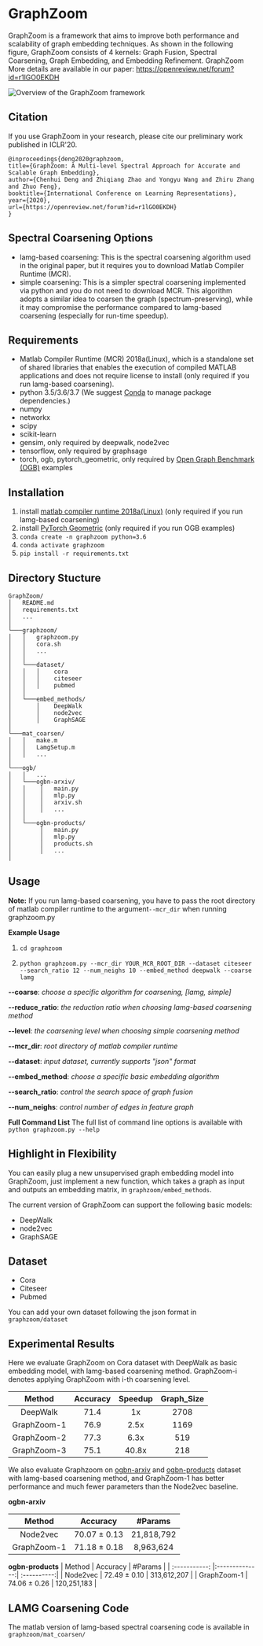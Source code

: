 GraphZoom
===============================

GraphZoom is a framework that aims to improve both performance and scalability of graph embedding techniques. As shown in the following figure, GraphZoom consists of 4 kernels: Graph Fusion, Spectral Coarsening, Graph Embedding, and Embedding Refinement. GraphZoom More details are available in our paper: https://openreview.net/forum?id=r1lGO0EKDH

![Overview of the GraphZoom framework](/GraphZoom.png)

Citation
------------
If you use GraphZoom in your research, please cite our preliminary work
published in ICLR'20.

```
@inproceedings{deng2020graphzoom,
title={GraphZoom: A Multi-level Spectral Approach for Accurate and Scalable Graph Embedding},
author={Chenhui Deng and Zhiqiang Zhao and Yongyu Wang and Zhiru Zhang and Zhuo Feng},
booktitle={International Conference on Learning Representations},
year={2020},
url={https://openreview.net/forum?id=r1lGO0EKDH}
}
```

Spectral Coarsening Options
------------
* lamg-based coarsening: This is the spectral coarsening algorithm used in the original paper, but it requires you to download Matlab Compiler Runtime (MCR).
* simple coarsening: This is a simpler spectral coarsening implemented via python and you do not need to download MCR. This algorithm adopts a similar idea to coarsen the graph (spectrum-preserving), while it may compromise the performance compared to lamg-based coarsening (especially for run-time speedup).

Requirements
------------
* Matlab Compiler Runtime (MCR) 2018a(Linux), which is a standalone set of shared libraries that enables the execution of compiled MATLAB applications and does not require license to install (only required if you run lamg-based coarsening).
* python 3.5/3.6/3.7 (We suggest [Conda](https://docs.conda.io/projects/conda/en/latest/index.html) to manage package dependencies.)
* numpy
* networkx
* scipy
* scikit-learn
* gensim, only required by deepwalk, node2vec
* tensorflow, only required by graphsage
* torch, ogb, pytorch_geometric, only required by [Open Graph Benchmark (OGB)](https://ogb.stanford.edu/) examples

Installation
------------
1. install [matlab compiler runtime 2018a(Linux)](https://www.mathworks.com/products/compiler/matlab-runtime.html) (only required if you run lamg-based coarsening)
2. install [PyTorch Geometric](https://pytorch-geometric.readthedocs.io/en/latest/notes/installation.html) (only required if you run OGB examples)
3. `conda create -n graphzoom python=3.6`
4. `conda activate graphzoom`
5. `pip install -r requirements.txt`

Directory Stucture
------------
```
GraphZoom/
│   README.md
│   requirements.txt
│   ... 
│
└───graphzoom/
│   │   graphzoom.py
│   │   cora.sh
│   │   ...  
│   │ 
│   └───dataset/
│   │   │    cora
│   │   │    citeseer
│   │   │    pubmed
│   │  
│   └───embed_methods/
│       │    DeepWalk
│       │    node2vec
│       │    GraphSAGE
│ 
└───mat_coarsen/
│   │   make.m
│   │   LamgSetup.m
│   │   ...  
│
└───ogb/
│   │   ...
│   └───ogbn-arxiv/ 
│   │    │   main.py
│   │    │   mlp.py
│   │    │   arxiv.sh   
│   │    │   ...  
│   │    
│   └───ogbn-products/ 
│        │   main.py
│        │   mlp.py
│        │   products.sh  
│        │   ...
│
```


Usage
-----

**Note:** If you run lamg-based coarsening, you have to pass the root directory of matlab compiler runtime to the argument`--mcr_dir` when running graphzoom.py

**Example Usage**

1. `cd graphzoom`

2. `python graphzoom.py --mcr_dir YOUR_MCR_ROOT_DIR --dataset citeseer --search_ratio 12 --num_neighs 10 --embed_method deepwalk --coarse lamg`

**--coarse**:  *choose a specific algorithm for coarsening, [lamg, simple]*

**--reduce_ratio**:  *the reduction ratio when choosing lamg-based coarsening method*

**--level**:  *the coarsening level when choosing simple coarsening method*

**--mcr_dir**:  *root directory of matlab compiler runtime*

**--dataset**: *input dataset, currently supports "json" format*

**--embed_method**: *choose a specific basic embedding algorithm*

**--search_ratio**: *control the search space of graph fusion*

**--num_neighs**: *control number of edges in feature graph*


**Full Command List**
The full list of command line options is available with ``python graphzoom.py --help``

Highlight in Flexibility
-------

You can easily plug a new unsupervised graph embedding model into GraphZoom, just implement a new function, which takes a graph as input and outputs an embedding matrix, in `graphzoom/embed_methods`.

The current version of GraphZoom can support the following basic models:

* DeepWalk
* node2vec
* GraphSAGE

Dataset
-------
* Cora
* Citeseer
* Pubmed

You can add your own dataset following the json format in `graphzoom/dataset`

Experimental Results
-------

Here we evaluate GraphZoom on Cora dataset with DeepWalk as basic embedding model, with lamg-based coarsening method. GraphZoom-i denotes applying GraphZoom with i-th coarsening level.

| Method        | Accuracy      | Speedup  | Graph_Size  |
| :-----------: |:-------------:| :-------:| :----------:|
| DeepWalk      | 71.4          | 1x       | 2708        |
| GraphZoom-1   | 76.9          | 2.5x     | 1169        |
| GraphZoom-2   | 77.3          | 6.3x     | 519         |
| GraphZoom-3   | 75.1          | 40.8x    | 218         |

We also evaluate Graphzoom on [ogbn-arxiv](https://ogb.stanford.edu/docs/nodeprop/#ogbn-arxiv) and [ogbn-products](https://ogb.stanford.edu/docs/nodeprop/#ogbn-products) dataset with lamg-based coarsening method, and GraphZoom-1 has better performance and much fewer parameters than the Node2vec baseline.

**ogbn-arxiv**

| Method        | Accuracy       | #Params   | 
| :-----------: |:--------------:| :--------:| 
| Node2vec      | 70.07 ± 0.13   | 21,818,792| 
| GraphZoom-1   | 71.18 ± 0.18   | 8,963,624 | 

**ogbn-products**
| Method        | Accuracy       | #Params     | 
| :-----------: |:--------------:| :----------:| 
| Node2vec      | 72.49 ± 0.10   | 313,612,207 | 
| GraphZoom-1   | 74.06 ± 0.26   | 120,251,183 |

LAMG Coarsening Code
---------------
The matlab version of lamg-based spectral coarsening code is available in `graphzoom/mat_coarsen/`

